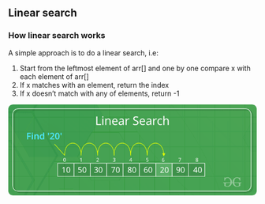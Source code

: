 ## Linear search

### How linear search works

A simple approach is to do a linear search, i.e:
1. Start from the leftmost element of arr[] and one by one compare x with each element of arr[]
1. If x matches with an element, return the index
1. If x doesn’t match with any of elements, return -1

![linear search](../../../public/linear-search.png)